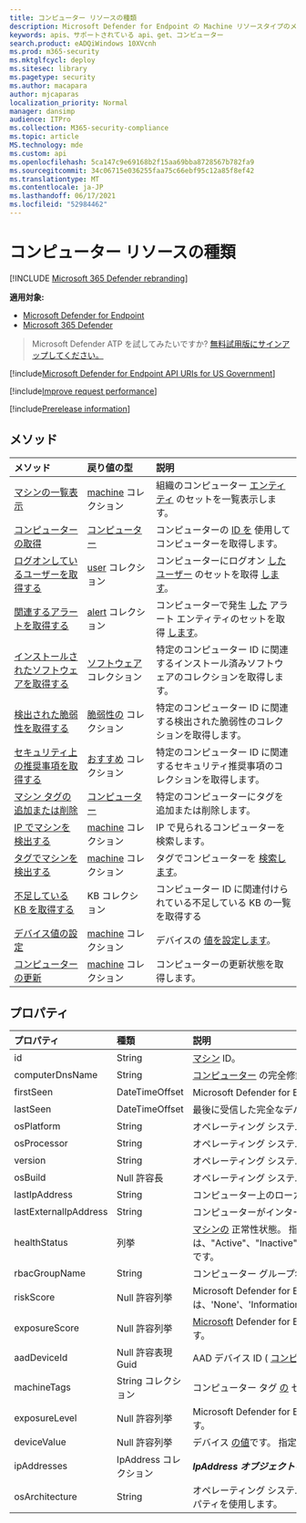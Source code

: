 ```yaml
---
title: コンピューター リソースの種類
description: Microsoft Defender for Endpoint の Machine リソースタイプのメソッドとプロパティについて説明します。
keywords: apis、サポートされている api、get、コンピューター
search.product: eADQiWindows 10XVcnh
ms.prod: m365-security
ms.mktglfcycl: deploy
ms.sitesec: library
ms.pagetype: security
ms.author: macapara
author: mjcaparas
localization_priority: Normal
manager: dansimp
audience: ITPro
ms.collection: M365-security-compliance
ms.topic: article
MS.technology: mde
ms.custom: api
ms.openlocfilehash: 5ca147c9e69168b2f15aa69bba8728567b782fa9
ms.sourcegitcommit: 34c06715e036255faa75c66ebf95c12a85f8ef42
ms.translationtype: MT
ms.contentlocale: ja-JP
ms.lasthandoff: 06/17/2021
ms.locfileid: "52984462"
---
```

# <a name="machine-resource-type"></a>コンピューター リソースの種類

[!INCLUDE [Microsoft 365 Defender rebranding](../../includes/microsoft-defender.md)]

**適用対象:**
- [Microsoft Defender for Endpoint](https://go.microsoft.com/fwlink/p/?linkid=2154037)
- [Microsoft 365 Defender](https://go.microsoft.com/fwlink/?linkid=2118804)

> Microsoft Defender ATP を試してみたいですか? [無料試用版にサインアップしてください。](https://www.microsoft.com/microsoft-365/windows/microsoft-defender-atp?ocid=docs-wdatp-exposedapis-abovefoldlink) 

[!include[Microsoft Defender for Endpoint API URIs for US Government](../../includes/microsoft-defender-api-usgov.md)]

[!include[Improve request performance](../../includes/improve-request-performance.md)]

[!include[Prerelease information](../../includes/prerelease.md)]

## <a name="methods"></a>メソッド

メソッド|戻り値の型 |説明
:---|:---|:---
[マシンの一覧表示](get-machines.md) | [machine](machine.md) コレクション | 組織のコンピューター [エンティティ](machine.md) のセットを一覧表示します。
[コンピューターの取得](get-machine-by-id.md) | [コンピューター](machine.md) | コンピューターの [ID を](machine.md) 使用してコンピューターを取得します。
[ログオンしているユーザーを取得する](get-machine-log-on-users.md) | [user](user.md) コレクション | コンピューターにログオン [したユーザー](user.md) のセットを取得 [します](machine.md)。
[関連するアラートを取得する](get-machine-related-alerts.md) | [alert](alerts.md) コレクション | コンピューターで発生 [した](alerts.md) アラート エンティティのセットを取得 [します](machine.md)。
[インストールされたソフトウェアを取得する](get-installed-software.md) | [ソフトウェア](software.md) コレクション | 特定のコンピューター ID に関連するインストール済みソフトウェアのコレクションを取得します。
[検出された脆弱性を取得する](get-discovered-vulnerabilities.md) | [脆弱性の](vulnerability.md) コレクション | 特定のコンピューター ID に関連する検出された脆弱性のコレクションを取得します。
[セキュリティ上の推奨事項を取得する](get-security-recommendations.md) | [おすすめ](recommendation.md) コレクション | 特定のコンピューター ID に関連するセキュリティ推奨事項のコレクションを取得します。
[マシン タグの追加または削除](add-or-remove-machine-tags.md) | [コンピューター](machine.md) | 特定のコンピューターにタグを追加または削除します。
[IP でマシンを検出する](find-machines-by-ip.md) | [machine](machine.md) コレクション | IP で見られるコンピューターを検索します。
[タグでマシンを検出する](find-machines-by-tag.md) | [machine](machine.md) コレクション | タグでコンピューターを [検索します](machine-tags.md)。
[不足している KB を取得する](get-missing-kbs-machine.md) | KB コレクション | コンピューター ID に関連付けられている不足している KB の一覧を取得する
[デバイス値の設定](set-device-value.md)| [machine](machine.md) コレクション | デバイスの [値を設定します](tvm-assign-device-value.md)。
[コンピューターの更新](update-machine-method.md) |[machine](machine.md) コレクション | コンピューターの更新状態を取得します。

## <a name="properties"></a>プロパティ

プロパティ |   種類   |   説明
:---|:---|:---
id | String | [マシン](machine.md) ID。
computerDnsName | String | [コンピューター](machine.md) の完全修飾名。
firstSeen | DateTimeOffset | Microsoft Defender for [](machine.md) Endpoint によってコンピューターが観測された最初の日付と時刻。
lastSeen | DateTimeOffset |最後に受信した完全なデバイス レポートの時刻と日付。 通常、デバイスは 24 時間ごとに完全なレポートを送信します。
osPlatform | String | オペレーティング システム プラットフォーム。
osProcessor | String | オペレーティング システム プロセッサ。 代わりに osArchitecture プロパティを使用します。
version | String | オペレーティング システムのバージョン。
osBuild | Null 許容長 | オペレーティング システムのビルド番号。
lastIpAddress | String | コンピューター上のローカル NIC の最後の[IP。](machine.md)
lastExternalIpAddress | String | コンピューターがインターネットに [アクセスした](machine.md) 最後の IP。
healthStatus | 列挙 | [マシンの](machine.md) 正常性状態。 指定できる値は、"Active"、"Inactive"、"ImpairedCommunication"、"NoSensorData"、"NoSensorDataImpairedCommunication"、"Unknown" です。 
rbacGroupName | String | コンピューター グループ名。
riskScore | Null 許容列挙 | Microsoft Defender for Endpoint によって評価されるリスク スコア。 指定できる値は、'None'、'Informational'、'Low'、'Medium'、および 'High' です。
exposureScore | Null 許容列挙 | [Microsoft](tvm-exposure-score.md) Defender for Endpoint によって評価される露出スコア。 指定できる値は、'None'、'Low'、'Medium'、および 'High' です。
aadDeviceId | Null 許容表現 Guid | AAD デバイス ID ( [コンピューターが](machine.md) AAD 参加している場合)。
machineTags | String コレクション | コンピューター タグ [の](machine.md) セット。
exposureLevel | Null 許容列挙 | Microsoft Defender for Endpoint によって評価される露出レベル。 指定できる値は、'None'、'Low'、'Medium'、および 'High' です。
deviceValue | Null 許容列挙 | デバイス [の値](tvm-assign-device-value.md)です。 指定できる値は、'Normal'、'Low'、および 'High' です。
ipAddresses | IpAddress コレクション | ***IpAddress オブジェクトの*** セット。 「Get [machines API」を参照してください](get-machines.md)。
osArchitecture | String | オペレーティング システムのアーキテクチャ。 指定できる値は、"32 ビット"、"64 ビット" です。 osProcessor の代わりにこのプロパティを使用します。


